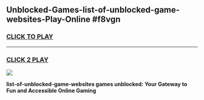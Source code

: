 
## Unblocked-Games-list-of-unblocked-game-websites-Play-Online #f8vgn
<h3>
<a href="https://news.freeplayer.one?title=list-of-unblocked-game-websites&ref=3">CLICK TO PLAY</a></h3>
<hr>

<h3>
<a href="https://news.freeplayer.one?title=list-of-unblocked-game-websites&ref=3">CLICK 2 PLAY</a>
  
</h3>

<a href="https://news.freeplayer.one?title=list-of-unblocked-game-websites&ref=3"><img src="https://clearcache.store/games.png"></a>


**list-of-unblocked-game-websites games unblocked: Your Gateway to Fun and Accessible Online Gaming**
